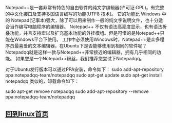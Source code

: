 Notepad++是一套非常有特色的自由软件的纯文字编辑器(许可证:GPL)。有完整的中文化接口及支持多国语言编写的功能(UTF8 技术)。
它的功能比 Windows 中的 Notepad(记事本)强大，除了可以用来制作一般的纯文字说明文件，也十分适合当作编写电脑程序的编辑器。
Notepad++ 不仅有语法高亮度显示，也有语法折叠功能，并且支持宏以及扩充基本功能的外挂模组。但是可惜的是Notepad++只能在Windows平台下使用。
工作中必须使用Windows时，Notepad++是众多程序员最喜爱的文本编辑器，在Ubuntu下是否能够使用到相同的软件呢？Notepadqq就是这样一款与Notepad++非常接近的编辑器，拥有几乎相同的功能。
如果您是一个Notepad++粉丝，我们推荐您尝试下Notepadqq。

对于Ubuntu发行版本可以通过PPA安装，命令如下：
sudo add-apt-repository ppa:notepadqq-team/notepadqq
sudo apt-get update
sudo apt-get install notepadqq
类似的，卸载命令如下：

sudo apt-get remove notepadqq
sudo add-apt-repository --remove ppa:notepadqq-team/notepadqq



















##  [回到linux首页](index.md)
